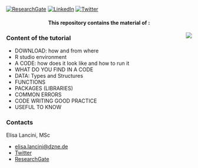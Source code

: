 [![ResearchGate][researchgate-shield]][researchgate-url]
[![LinkedIn][linkedin-shield]][linkedin-url]
[![Twitter][Twitter-shield]][Twitter-url]

<!-- PROJECT LOGO -->
<p align="left">
  <h4 align="center">This repository contains the material of :</h3>
</p>
<img src="https://user-images.githubusercontent.com/56177749/162939554-31179648-d3b8-40ce-ba12-f8cb8e42b507.png" align="right" /><p>
  <h3 align="left">Content of the tutorial</h3>
</p>
<ul>
  <li>DOWNLOAD: how and from where</li>
  <li>R studio environment</li>
  <li>A CODE: how  does it look like and how to run it</li>
  <li>WHAT DO YOU FIND IN A CODE </li>
  <li>DATA: Types and Structures</li>
  <li>FUNCTIONS</li>
  <li>PACKAGES (LIBRARIES)</li>
  <li>COMMON ERRORS</li>
  <li>CODE WRITING GOOD PRACTICE</li>
  <li>USEFUL TO KNOW</li>
</ul>
</p>

<p align="left">
  <h3 align="left">Contacts</h3>
</p>

Elisa Lancini, MSc

* elisa.lancini@dzne.de
* [Twitter](https://twitter.com/e_lancini/)
* [ResearchGate](https://www.researchgate.net/profile/Elisa-Lancini?ev=hdr_xprf)
<!-- MARKDOWN LINKS & IMAGES -->
<!-- https://www.markdownguide.org/basic-syntax/#reference-style-links -->
[researchgate-shield]: https://img.shields.io/badge/-ResearchGate-black.svg?style=for-the-badge&logo=ResearchGate&colorB=555
[researchgate-url]: https://www.researchgate.net/profile/Elisa-Lancini?ev=hdr_xprf
[linkedin-shield]: https://img.shields.io/badge/-LinkedIn-black.svg?style=for-the-badge&logo=linkedin&colorB=555
[linkedin-url]: https://www.linkedin.com/in/elisa-lancini/
[twitter-shield]: https://img.shields.io/badge/-Twitter-black.svg?style=for-the-badge&logo=Twitter&colorB=555
[twitter-url]: https://twitter.com/e_lancini
